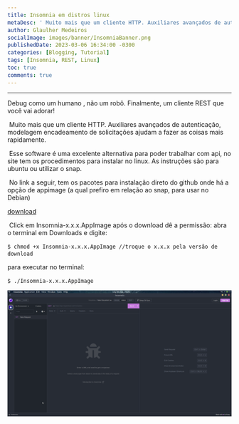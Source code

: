 ```yaml
---
title: Insomnia em distros linux
metaDesc: '	Muito mais que um cliente HTTP. Auxiliares avançados de autenticação, modelagem encadeamento'
author: Glaulher Medeiros
socialImage: images/banner/InsomniaBanner.png
publishedDate: 2023-03-06 16:34:00 -0300
categories: [Blogging, Tutorial]
tags: [Insomnia, REST, Linux]
toc: true
comments: true
---
```


***

Debug como um humano , não um robô. Finalmente, um cliente REST que você vai adorar!

​			Muito mais que um cliente HTTP. Auxiliares avançados de autenticação, modelagem encadeamento de solicitações ajudam a fazer as coisas mais rapidamente. 

​			Esse software é uma excelente alternativa para poder trabalhar com api, no site tem os procedimentos para instalar no linux. As instruções são para ubuntu ou utilizar o snap.

​    		 No link a seguir, tem os pacotes para instalação direto do github onde há a opção de appimage (a qual prefiro em relação ao snap, para usar no Debian)

[download](https://updates.insomnia.rest/downloads/release/latest?app=com.insomnia.app&source=website)

​    Click em Insomnia-x.x.x.AppImage após o download dê a permissão: abra o terminal em Downloads e digite:

```shell 
$ chmod +x Insomnia-x.x.x.AppImage //troque o x.x.x pela versão de download
```

para executar  no terminal:

```shell
$ ./Insomnia-x.x.x.AppImage 
```

[![upload-image Insomnia](/images/posts/Insomnia.png)](https://updates.insomnia.rest/downloads/release/latest?app=com.insomnia.app&source=website)
